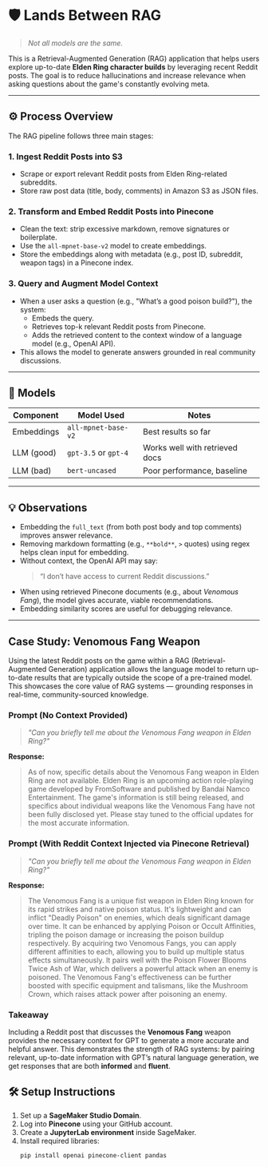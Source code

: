 # 🛡️ Lands Between RAG

> _Not all models are the same._

This is a Retrieval-Augmented Generation (RAG) application that helps users explore up-to-date **Elden Ring character builds** by leveraging recent Reddit posts. The goal is to reduce hallucinations and increase relevance when asking questions about the game's constantly evolving meta.

---

## ⚙️ Process Overview

The RAG pipeline follows three main stages:

### 1. Ingest Reddit Posts into S3
- Scrape or export relevant Reddit posts from Elden Ring-related subreddits.
- Store raw post data (title, body, comments) in Amazon S3 as JSON files.

### 2. Transform and Embed Reddit Posts into Pinecone
- Clean the text: strip excessive markdown, remove signatures or boilerplate.
- Use the `all-mpnet-base-v2` model to create embeddings.
- Store the embeddings along with metadata (e.g., post ID, subreddit, weapon tags) in a Pinecone index.

### 3. Query and Augment Model Context
- When a user asks a question (e.g., "What’s a good poison build?"), the system:
  - Embeds the query.
  - Retrieves top-k relevant Reddit posts from Pinecone.
  - Adds the retrieved content to the context window of a language model (e.g., OpenAI API).
- This allows the model to generate answers grounded in real community discussions.

---

## 🤖 Models

| Component     | Model Used           | Notes                          |
|---------------|----------------------|--------------------------------|
| Embeddings    | `all-mpnet-base-v2`  | Best results so far            |
| LLM (good)    | `gpt-3.5` or `gpt-4` | Works well with retrieved docs |
| LLM (bad)     | `bert-uncased`       | Poor performance, baseline     |

---

## 💡 Observations

- Embedding the `full_text` (from both post body and top comments) improves answer relevance.
- Removing markdown formatting (e.g., `**bold**`, `>` quotes) using regex helps clean input for embedding.
- Without context, the OpenAI API may say:  
  > “I don’t have access to current Reddit discussions.”
- When using retrieved Pinecone documents (e.g., about *Venomous Fang*), the model gives accurate, viable recommendations.
- Embedding similarity scores are useful for debugging relevance.

---

## Case Study: Venomous Fang Weapon

Using the latest Reddit posts on the game within a RAG (Retrieval-Augmented Generation) application allows the language model to return up-to-date results that are typically outside the scope of a pre-trained model. This showcases the core value of RAG systems — grounding responses in real-time, community-sourced knowledge.

### Prompt (No Context Provided)

> _"Can you briefly tell me about the Venomous Fang weapon in Elden Ring?"_

**Response:**

> As of now, specific details about the Venomous Fang weapon in Elden Ring are not available. Elden Ring is an upcoming action role-playing game developed by FromSoftware and published by Bandai Namco Entertainment. The game's information is still being released, and specifics about individual weapons like the Venomous Fang have not been fully disclosed yet. Please stay tuned to the official updates for the most accurate information.

### Prompt (With Reddit Context Injected via Pinecone Retrieval)

> _"Can you briefly tell me about the Venomous Fang weapon in Elden Ring?"_

**Response:**

> The Venomous Fang is a unique fist weapon in Elden Ring known for its rapid strikes and native poison status. It's lightweight and can inflict "Deadly Poison" on enemies, which deals significant damage over time. It can be enhanced by applying Poison or Occult Affinities, tripling the poison damage or increasing the poison buildup respectively. By acquiring two Venomous Fangs, you can apply different affinities to each, allowing you to build up multiple status effects simultaneously. It pairs well with the Poison Flower Blooms Twice Ash of War, which delivers a powerful attack when an enemy is poisoned. The Venomous Fang's effectiveness can be further boosted with specific equipment and talismans, like the Mushroom Crown, which raises attack power after poisoning an enemy.

### Takeaway

Including a Reddit post that discusses the **Venomous Fang** weapon provides the necessary context for GPT to generate a more accurate and helpful answer. This demonstrates the strength of RAG systems: by pairing relevant, up-to-date information with GPT’s natural language generation, we get responses that are both **informed** and **fluent**.

## 🛠️ Setup Instructions

1. Set up a **SageMaker Studio Domain**.
2. Log into **Pinecone** using your GitHub account.
3. Create a **JupyterLab environment** inside SageMaker.
4. Install required libraries:
   ```bash
   pip install openai pinecone-client pandas
